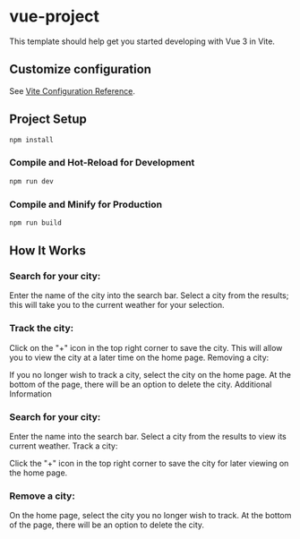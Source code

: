 # vue-project

This template should help get you started developing with Vue 3 in Vite.

## Customize configuration

See [Vite Configuration Reference](https://vitejs.dev/config/).

## Project Setup

```sh
npm install
```

### Compile and Hot-Reload for Development

```sh
npm run dev
```

### Compile and Minify for Production

```sh
npm run build
```

## How It Works
### Search for your city:

Enter the name of the city into the search bar.
Select a city from the results; this will take you to the current weather for your selection.
### Track the city:

Click on the "+" icon in the top right corner to save the city.
This will allow you to view the city at a later time on the home page.
Removing a city:

If you no longer wish to track a city, select the city on the home page.
At the bottom of the page, there will be an option to delete the city.
Additional Information
### Search for your city:

Enter the name into the search bar.
Select a city from the results to view its current weather.
Track a city:

Click the "+" icon in the top right corner to save the city for later viewing on the home page.
### Remove a city:

On the home page, select the city you no longer wish to track.
At the bottom of the page, there will be an option to delete the city.